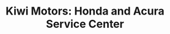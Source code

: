 ---
title: "Kiwi Motors: Honda and Acura Service Center"
url: /newhall/kiwi-motors-honda-and-acura-service-center/
shop: Autowerkstatt
---